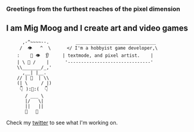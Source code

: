 ### Greetings from the furthest reaches of the pixel dimension
## I am Mig Moog and I create art and video games

```
      ,-^~~~~--.          ______________________________
     /  👁   ^  \      </ I'm a hobbyist game developer,\
    :    👃 👁  👂     | textmode, and pixel artist.    |
    | \ 👄 /    |      '-------------------------------'
    \\_______/_,'       
      ,__| |__.  
    // | 👕  | \\ 
    (| \     / |)       
     👇 ):👖:(  👇         
       / ___ \            
       |/   \|  
       ||   ||
       🦶   🦶
```
Check my [twitter](http://twitter.com/mig_moog) to see what I'm working on.

<!--
**mig-moog/mig-moog** is a ✨ _special_ ✨ repository because its `README.md` (this file) appears on your GitHub profile.

Here are some ideas to get you started:

- 🔭 I’m currently working on ...
- 🌱 I’m currently learning ...
- 👯 I’m looking to collaborate on ...
- 🤔 I’m looking for help with ...
- 💬 Ask me about ...
- 📫 How to reach me: ...
- 😄 Pronouns: ...
- ⚡ Fun fact: ...
-->

